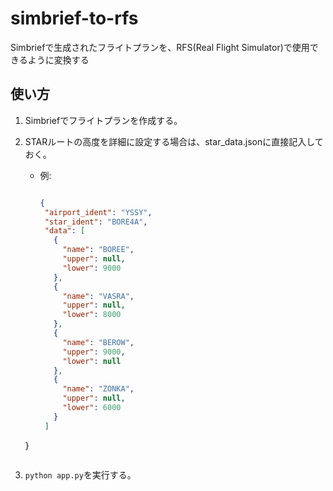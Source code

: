 # simbrief-to-rfs

Simbriefで生成されたフライトプランを、RFS(Real Flight Simulator)で使用できるように変換する

## 使い方

1. Simbriefでフライトプランを作成する。
2. STARルートの高度を詳細に設定する場合は、star_data.jsonに直接記入しておく。
   - 例:

     ```json

     {
      "airport_ident": "YSSY",
      "star_ident": "BORE4A",
      "data": [
        {
          "name": "BOREE",
          "upper": null,
          "lower": 9000
        },
        {
          "name": "VASRA",
          "upper": null,
          "lower": 8000
        },
        {
          "name": "BEROW",
          "upper": 9000,
          "lower": null
        },
        {
          "name": "ZONKA",
          "upper": null,
          "lower": 6000
        }
      ]
    }

     ```json

3. `python app.py`を実行する。
